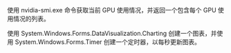 使用 nvidia-smi.exe 命令获取当前 GPU 使用情况，并返回一个包含每个 GPU 使用情况的列表。

使用 System.Windows.Forms.DataVisualization.Charting 创建一个图表，并使用 System.Windows.Forms.Timer 创建一个定时器，以每秒更新图表。